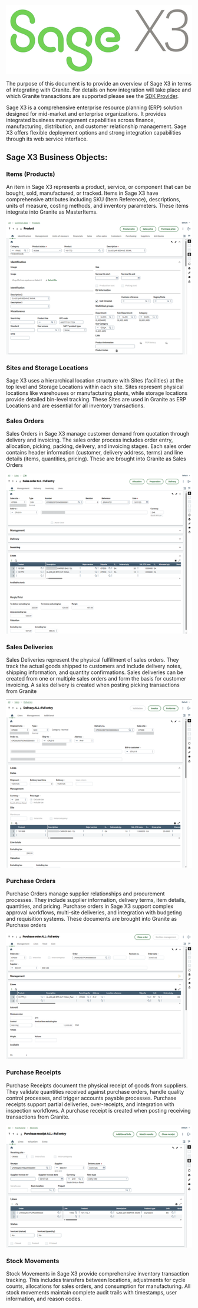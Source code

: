 ![Sage X3 Logo](./sagex3-img/sagex3-logo.png)

The purpose of this document is to provide an overview of Sage X3 in terms of integrating with Granite. For details on how integration will take place and which Granite transactions are supported please see the [SDK Provider](sdk-provider.md).

Sage X3 is a comprehensive enterprise resource planning (ERP) solution designed for mid-market and enterprise organizations. It provides integrated business management capabilities across finance, manufacturing, distribution, and customer relationship management. Sage X3 offers flexible deployment options and strong integration capabilities through its web service interface.

## Sage X3 Business Objects:

### Items (Products)

An item in Sage X3 represents a product, service, or component that can be bought, sold, manufactured, or tracked. Items in Sage X3 have comprehensive attributes including SKU (Item Reference), descriptions, units of measure, costing methods, and inventory parameters. These items integrate into Granite as MasterItems.

![Item](./sagex3-img/item.png)

### Sites and Storage Locations

Sage X3 uses a hierarchical location structure with Sites (facilities) at the top level and Storage Locations within each site. Sites represent physical locations like warehouses or manufacturing plants, while storage locations provide detailed bin-level tracking. These Sites are used in Granite as ERP Locations and are essential for all inventory transactions.


### Sales Orders

Sales Orders in Sage X3 manage customer demand from quotation through delivery and invoicing. The sales order process includes order entry, allocation, picking, packing, delivery, and invoicing stages. Each sales order contains header information (customer, delivery address, terms) and line details (items, quantities, pricing). These are brought into Granite as Sales Orders

![Sales Order](./sagex3-img/sales-order.png)

### Sales Deliveries

Sales Deliveries represent the physical fulfillment of sales orders. They track the actual goods shipped to customers and include delivery notes, shipping information, and quantity confirmations. Sales deliveries can be created from one or multiple sales orders and form the basis for customer invoicing. A sales delivery is created when posting picking transactions from Granite

![Sales Delivery](./sagex3-img/sales-delivery.png)

### Purchase Orders

Purchase Orders manage supplier relationships and procurement processes. They include supplier information, delivery terms, item details, quantities, and pricing. Purchase orders in Sage X3 support complex approval workflows, multi-site deliveries, and integration with budgeting and requisition systems. These documents are brought into Granite as Purchase orders

![Purchase Order](./sagex3-img/purchase-order.png)

### Purchase Receipts

Purchase Receipts document the physical receipt of goods from suppliers. They validate quantities received against purchase orders, handle quality control processes, and trigger accounts payable processes. Purchase receipts support partial deliveries, over-receipts, and integration with inspection workflows. A purchase receipt is created when posting receiving transactions from Granite.

![Purchase Receipt](./sagex3-img/purchase-receipt.png)

### Stock Movements

Stock Movements in Sage X3 provide comprehensive inventory transaction tracking. This includes transfers between locations, adjustments for cycle counts, allocations for sales orders, and consumption for manufacturing. All stock movements maintain complete audit trails with timestamps, user information, and reason codes.

